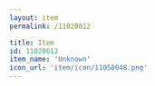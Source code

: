 ```yaml
---
layout: item
permalink: /11020012

title: Item
id: 11020012
item_name: 'Unknown'
icon_url: 'item/icon/11050048.png'
---
```


